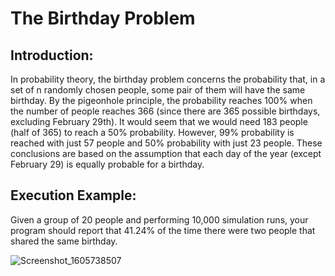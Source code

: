 # The Birthday Problem

## Introduction:

In probability theory, the birthday problem concerns the probability that, in a set of n randomly chosen people,
some pair of them will have the same birthday. By the pigeonhole principle, the probability reaches 100% when
the number of people reaches 366 (since there are 365 possible birthdays, excluding February 29th). It would
seem that we would need 183 people (half of 365) to reach a 50% probability. However, 99% probability is
reached with just 57 people and 50% probability with just 23 people. These conclusions are based on the
assumption that each day of the year (except February 29) is equally probable for a birthday.

## Execution Example:
Given a group of 20 people and performing 10,000 simulation runs, your program should report that 41.24% of
the time there were two people that shared the same birthday.

![Screenshot_1605738507](https://user-images.githubusercontent.com/34712449/99596724-7ae29100-29ff-11eb-807b-1821717c8f07.png)
